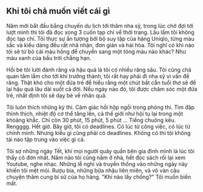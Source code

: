 ## Khi tôi chả muốn viết cái gì

Năm mới bắt đầu bằng chuyến du lịch tới thăm nha sỹ, trong lúc chờ đợi tới lượt mình thì tôi đã đọc xong 3 cuốn tạp chí về thời trang. Lâu lắm tôi không đọc tạp chí. Tôi thực sự ấn tượng bởi bộ suy tập của hãng Uniqlo, từng màu sắc và kiểu dáng đều rất nhã nhặn, đơn giản và hài hòa. Tôi nghĩ có khi nào tôi sẽ từ bỏ cái màu hồng để chuyển sang một tông màu nào khác? Như màu xanh của bầu trời chẳng hạn.

Hồi bé tôi lười đánh răng và hậu quả là tôi có nhiều răng sâu. Tôi cũng chả quan tâm lắm cho tới khi trưởng thành, tôi rất hay phải đi nha sỹ vì vấn đề răng. Thật khó cho một đứa trẻ để hiểu rằng một chút bất cẩn tuổi thơ sẽ để lại hậu quả lâu dài suốt cả đời. Nếu ngày nào đó, tôi được chăm sóc một đứa trẻ, nhất định tôi sẽ dạy bé về nhân quả.

Tôi luôn thích những kỳ thi. Cảm giác hồi hộp ngồi trong phòng thi. Tim đập thình thịch, nhiệt độ cơ thể tăng lên, cả thế giới như hội tụ lại trong một khoảng khắc. Chỉ còn 30 phút, 15 phút, 5 phút ... Tiếng chuông kêu. Rengggg. Hết giờ. Bây giờ, tôi có deadlines. Có lúc từ công việc, có lúc từ chính mình. Nhưng kiểu gì cũng phải có deadlines. Không có thì tôi không tài nào tập trung vào việc gì cả.

Tôi sợ những ngày Tết, khi mọi người quây quần bên gia đình mình là lúc tôi thấy cô đơn nhất. Năm nào tôi cũng nằm ở nhà, hết đọc sách rồi lại xem Youtube, nghe nhạc. Những lễ nghi và truyền thống vào những ngày này khiến tôi mệt mỏi. Rượu bia, những bữa nhậu liên miên, và vô vàn câu chuyện thâm cung bí sử của họ hàng. "Khi nào lấy chồng?" Tôi muốn biến mất.
